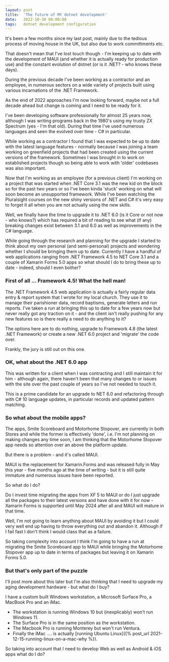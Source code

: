 ```yaml
---
layout: post
title:  'The future of MY dotnet development'
date:   2022-10-30 00:00:00
tags:   dotnet development configuration
---
```

It's been a few months since my last post, mainly due to the tedious process of moving house in the UK, but also due to work committments etc.

That doesn't mean that I've lost touch though - I'm keeping up to date with the development of MAUI (and whether it is actually ready for production use) and the constant evolution of dotnet (or is it .NET? - who knows these days).

During the previous decade I've been working as a contractor and an employee, in numerous sectors on a wide variety of projects built using various incarnations of the .NET Framework.

As the end of 2022 approaches I'm now looking forward, maybe not a full decade ahead but change is coming and I need to be ready for it.
<!-- more -->
I've been developing software professionally for almost 25 years now, although I was writing programs back in the 1980's using my trusty ZX Spectrum (yes - I'm that old). During that time I've used numerous languages and seen the evolved over time - C# in particular.

While working as a contractor I found that I was expected to be up to date with the latest language features - normally because I was joining a team working on greenfield projects that had been created using the current versions of the framework. Sometimes I was brought in to work on established projects though so being able to work with 'older' codebases was also important.

Now that I'm working as an employee (for a previous client) I'm working on a project that was started when .NET Core 3.1 was the new kid on the block so for the past two years or so I've been kinda 'stuck' working on what will soon become an unsupported framework. While I've been watching the Pluralsight courses on the new shiny versions of .NET and C# it's very easy to forget it all when you are not actually using the new skills.

Well, we finally have the time to upgrade it to .NET 6.0 (is it Core or not now - who knows?) which has required a bit of reading to see what (if any) breaking changes exist between 3.1 and 6.0 as well as improvements in the C# language.

While going through the research and planning for the upgrade I started to think about my own personal (and semi-personal) projects and wondering whether I should be bringing them up to date.
Currently I have a handful of web applications ranging from .NET Framework 4.5 to NET Core 3.1 and a couple of Xamarin Forms 5.0 apps so what should I do to bring these up to date - indeed, should I even bother?

### First of all ... Framework 4.5! What the hell man!
The .NET Framework 4.5 web application is actually a fairly regular data entry & report system that I wrote for my local church. They use it to manage their parishioner data, record baptisms, generate letters and run reports.
I've taken a run at bringing this up to date for a few years now but never really got any traction on it - and the client isn't really pushing for any new features so is there really a need to do anything to it?

The options here are to do nothing, upgrade to Framework 4.8 (the latest .NET Framework) or create a new .NET 6.0 project and 'migrate' the code over.

Frankly, the jury is still out on this one.

### OK, what about the .NET 6.0 app
This was written for a client when I was contracting and I still maintain it for him - although again, there haven't been that many changes to or issues with the site over the past couple of years so I've not needed to touch it.

This is a prime candidate for an upgrade to NET 6.0 and refactoring through with C# 10 language updates, in particular records and updated pattern matching.

### So what about the mobile apps?
The apps, Smite Scoreboard and Motorhome Stopover, are currently in both Stores and while the former is effectively 'done', i.e. I'm not planning on making changes any time soon, I am thinking that the Motorhome Stopover app needs so attention over an above the platform update.

But there is a problem - and it's called MAUI.

MAUI is the replacement for Xamarin.Forms and was released fully in May this year - five months ago at the time of writing - but it is still quite immature and numerous issues have been reported.

So what do I do?

Do I invest time migrating the apps from XF 5 to MAUI or do I just upgrade all the packages to their latest versions and have done with it for now - Xamarin Forms is supported until May 2024 after all and MAUI will mature in that time.

Well, I'm not going to learn anything about MAUI by avoiding it but I could very well end up having to throw everything out and abandon it. Although if I fail fast I don't think I would class that as a failure.

So taking complexity into account I think I'm going to have a run at migrating the Smite Scoreboard app to MAUI while bringing the Motorhome Stopover app up to date in terms of packages but leaving it on Xamarin Forms 5.0.

### But that's only part of the puzzle
I'll post more about this later but I'm also thinking that I need to upgrade my aging development hardware - but what do I buy?

I have a custom built Windows workstation, a Microsoft Surface Pro, a MacBook Pro and an iMac.

- The workstation is running Windows 10 but (inexplicably) won't run Windows 11. 
- The Surface Pro is in the same position as the workstation.
- The Macbook Pro is running Monterey but won't run Ventura.
- Finally the iMac .... is actually [running Ubuntu Linux]({% post_url 2021-12-15-running-linux-on-a-mac-why %}).

So taking into account that I need to develop Web as well as Android & iOS apps what do I do?